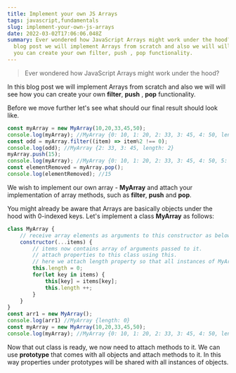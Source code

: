 ```yaml
---
title: Implement your own JS Arrays
tags: javascript,fundamentals
slug: implement-your-own-js-arrays
date: 2022-03-02T17:06:06.048Z
summary: Ever wondered how JavaScript Arrays might work under the hood? In this
  blog post we will implement Arrays from scratch and also we will will see how
  you can create your own filter, push , pop functionality.
---
```



> Ever wondered how JavaScript Arrays might work under the hood?

In this blog post we will implement Arrays from scratch and also we will will see how you can create your own **filter**, **push** , **pop** functionality.

Before we move further let's see what should our final result should look like.

```javascript
const myArray = new MyArray(10,20,33,45,50);
console.log(myArray); //MyArray {0: 10, 1: 20, 2: 33, 3: 45, 4: 50, length: 5}
const odd = myArray.filter((item) => item%2 !== 0);
console.log(odd); //MyArray {2: 33, 3: 45, length: 2}
myArray.push(15);
console.log(myArray); //MyArray {0: 10, 1: 20, 2: 33, 3: 45, 4: 50, 5: 15 length: 5}
const elementRemoved = myArray.pop();
console.log(elementRemoved); //15
```

We wish to implement our own array - **MyArray** and attach your implementation of array methods, such as **filter**, **push** and **pop**.

You might already be aware that Arrays are basically objects under the hood with 0-indexed keys.
Let's implement a class **MyArray** as follows:

```javascript
class MyArray {
    // receive array elements as arguments to this constructor as below.
    constructor(...items) {
	    // items now contains array of arguments passed to it.
	    // attach properties to this class using this.
	    // here we attach length property so that all instances of MyArray can access it to get the length of the areray. 
	    this.length = 0;
	    for(let key in items) {
		    this[key] = items[key];
		    this.length ++;
		}
	}
}
const arr1 = new MyArray();
console.log(arr1) //MyArray {length: 0}
const myArray = new MyArray(10,20,33,45,50);
console.log(myArray); //MyArray {0: 10, 1: 20, 2: 33, 3: 45, 4: 50, length: 5}
```

Now that out class is ready, we now need to attach methods to it. We can use **prototype** that comes with all objects and attach methods to it. In this way properties under prototypes will be shared with all instances of objects.